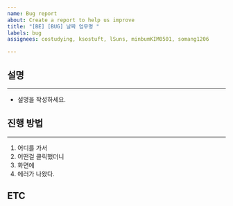 ```yaml
---
name: Bug report
about: Create a report to help us improve
title: "[BE] [BUG] 날짜 업무명 "
labels: bug
assignees: costudying, ksostuft, lSuns, minbumKIM0501, somang1206

---
```


## 설명
* * *
- 설명을 작성하세요.

## 진행 방법
* * *
1. 어디를 가서
2. 어떤걸 클릭했더니
3. 화면에
4. 에러가 나왔다.

## ETC
